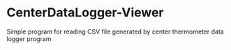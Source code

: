 # CenterDataLogger-Viewer
Simple program for reading CSV file generated by center thermometer data logger program

